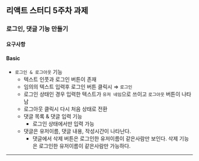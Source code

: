 ## 리액트 스터디 5주차 과제
### 로그인, 댓글 기능 만들기
#### 요구사항
#### Basic
- `로그인 & 로그아웃` 기능
    - 텍스트 인풋과 로그인 버튼이 존재
    - 임의의 텍스트 입력후 로그인 버튼 클릭시 ⇒ `로그인`
    - 로그인 상태인 경우 입력한 텍스트가 `유저 네임`으로 쓰이고 `로그아웃` 버튼이 나타남
    - 로그아웃 클릭시 다시 처음 상태로 전환
    - 댓글 목록 & 댓글 입력 기능
      - 로그인 상태에서만 입력 가능
    - 댓글은 유저이름, 댓글 내용, 작성시간이 나타난다.
      - 댓글에서 삭제 버튼은 로그인한 유저이름이 같은사람만 보인다. 삭제 기능은 로그인한 유저이름이 같은사람만 가능하다.
---
